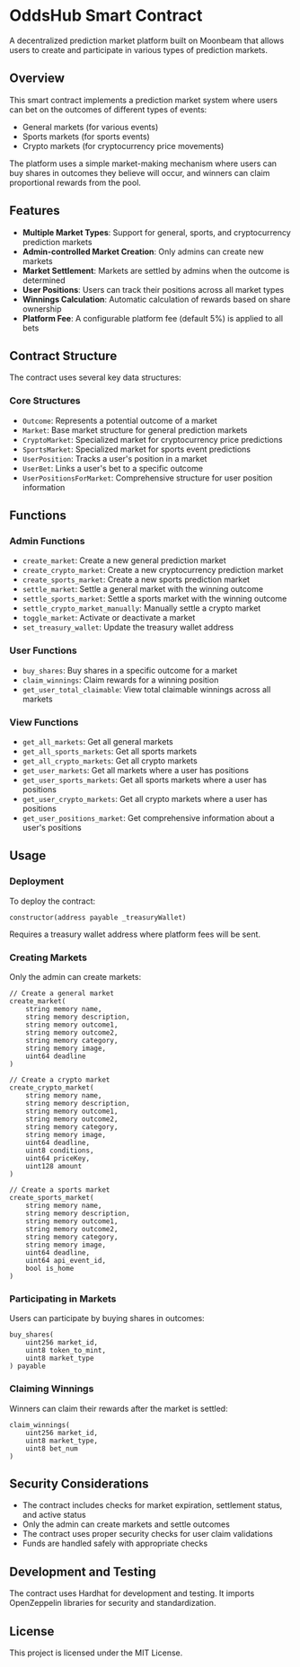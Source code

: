 # OddsHub Smart Contract

A decentralized prediction market platform built on Moonbeam that allows users to create and participate in various types of prediction markets.

## Overview

This smart contract implements a prediction market system where users can bet on the outcomes of different types of events:
- General markets (for various events)
- Sports markets (for sports events)
- Crypto markets (for cryptocurrency price movements)

The platform uses a simple market-making mechanism where users can buy shares in outcomes they believe will occur, and winners can claim proportional rewards from the pool.

## Features

- **Multiple Market Types**: Support for general, sports, and cryptocurrency prediction markets
- **Admin-controlled Market Creation**: Only admins can create new markets
- **Market Settlement**: Markets are settled by admins when the outcome is determined
- **User Positions**: Users can track their positions across all market types
- **Winnings Calculation**: Automatic calculation of rewards based on share ownership
- **Platform Fee**: A configurable platform fee (default 5%) is applied to all bets

## Contract Structure

The contract uses several key data structures:

### Core Structures

- `Outcome`: Represents a potential outcome of a market
- `Market`: Base market structure for general prediction markets
- `CryptoMarket`: Specialized market for cryptocurrency price predictions
- `SportsMarket`: Specialized market for sports event predictions
- `UserPosition`: Tracks a user's position in a market
- `UserBet`: Links a user's bet to a specific outcome
- `UserPositionsForMarket`: Comprehensive structure for user position information

## Functions

### Admin Functions

- `create_market`: Create a new general prediction market
- `create_crypto_market`: Create a new cryptocurrency prediction market
- `create_sports_market`: Create a new sports prediction market
- `settle_market`: Settle a general market with the winning outcome
- `settle_sports_market`: Settle a sports market with the winning outcome
- `settle_crypto_market_manually`: Manually settle a crypto market
- `toggle_market`: Activate or deactivate a market
- `set_treasury_wallet`: Update the treasury wallet address

### User Functions

- `buy_shares`: Buy shares in a specific outcome for a market
- `claim_winnings`: Claim rewards for a winning position
- `get_user_total_claimable`: View total claimable winnings across all markets

### View Functions

- `get_all_markets`: Get all general markets
- `get_all_sports_markets`: Get all sports markets
- `get_all_crypto_markets`: Get all crypto markets
- `get_user_markets`: Get all markets where a user has positions
- `get_user_sports_markets`: Get all sports markets where a user has positions
- `get_user_crypto_markets`: Get all crypto markets where a user has positions
- `get_user_positions_market`: Get comprehensive information about a user's positions

## Usage

### Deployment

To deploy the contract:

```solidity
constructor(address payable _treasuryWallet)
```

Requires a treasury wallet address where platform fees will be sent.

### Creating Markets

Only the admin can create markets:

```solidity
// Create a general market
create_market(
    string memory name, 
    string memory description,
    string memory outcome1,
    string memory outcome2,
    string memory category,
    string memory image,
    uint64 deadline
)

// Create a crypto market
create_crypto_market(
    string memory name, 
    string memory description,
    string memory outcome1,
    string memory outcome2,
    string memory category,
    string memory image,
    uint64 deadline,
    uint8 conditions,
    uint64 priceKey,
    uint128 amount
)

// Create a sports market
create_sports_market(
    string memory name, 
    string memory description,
    string memory outcome1,
    string memory outcome2,
    string memory category,
    string memory image,
    uint64 deadline,
    uint64 api_event_id,
    bool is_home
)
```

### Participating in Markets

Users can participate by buying shares in outcomes:

```solidity
buy_shares(
    uint256 market_id,
    uint8 token_to_mint,
    uint8 market_type
) payable
```

### Claiming Winnings

Winners can claim their rewards after the market is settled:

```solidity
claim_winnings(
    uint256 market_id,
    uint8 market_type,
    uint8 bet_num
)
```

## Security Considerations

- The contract includes checks for market expiration, settlement status, and active status
- Only the admin can create markets and settle outcomes
- The contract uses proper security checks for user claim validations
- Funds are handled safely with appropriate checks

## Development and Testing

The contract uses Hardhat for development and testing. It imports OpenZeppelin libraries for security and standardization.

## License

This project is licensed under the MIT License.
